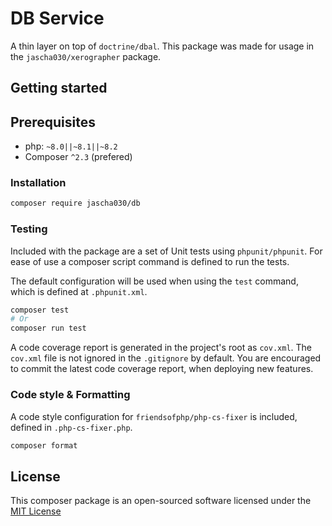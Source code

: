 # DB Service

A thin layer on top of `doctrine/dbal`.
This package was made for usage in the `jascha030/xerographer` package.

## Getting started

## Prerequisites

* php: `~8.0||~8.1||~8.2`
* Composer `^2.3` (prefered)

### Installation

```sh
composer require jascha030/db
```

### Testing

Included with the package are a set of Unit tests using `phpunit/phpunit`. For ease of use a composer script command is
defined to run the tests.

The default configuration will be used when using the `test` command, which is defined at `.phpunit.xml`.

```sh
composer test
# Or
composer run test
```

A code coverage report is generated in the project's root as `cov.xml`. The `cov.xml` file is not ignored in the
`.gitignore` by default. You are encouraged to commit the latest code coverage report, when deploying new features.

### Code style & Formatting

A code style configuration for `friendsofphp/php-cs-fixer` is included, defined in `.php-cs-fixer.php`.

```sh
composer format
```

## License

This composer package is an open-sourced software licensed under
the [MIT License](https://github.com/jascha030/sb-service/blob/master/LICENSE.md)
